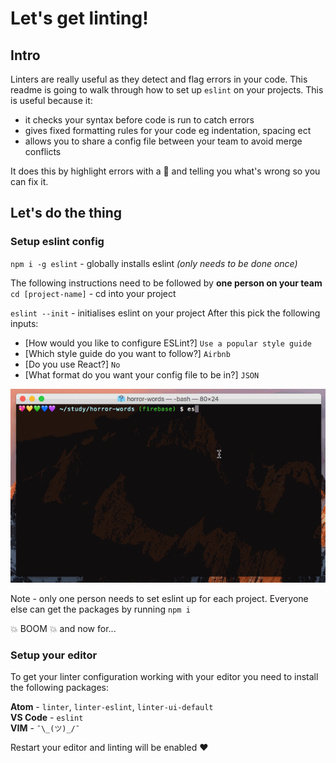 # Let's get linting!

## Intro
Linters are really useful as they detect and flag errors in your code. This readme is going to walk through how to set up `eslint` on your projects. This is useful because it:
- it checks your syntax before code is run to catch errors
- gives fixed formatting rules for your code eg indentation, spacing ect
- allows you to share a config file between your team to avoid merge conflicts

It does this by highlight errors with a :red_circle: and telling you what's wrong so you can fix it. 
## Let's do the thing

### Setup eslint config
`npm i -g eslint` - globally installs eslint _(only needs to be done once)_

The following instructions need to be followed by **one person on your team**
`cd [project-name]` - cd into your project

`eslint --init` - initialises eslint on your project
After this pick the following inputs:
- [How would you like to configure ESLint?] `Use a popular style guide`
- [Which style guide do you want to follow?] `Airbnb`
- [Do you use React?] `No`
- [What format do you want your config file to be in?] `JSON`

![](./linting.gif)

Note - only one person needs to set eslint up for each project. Everyone else can get the packages by running `npm i`

:boom: BOOM :boom: and now for...
### Setup your editor
To get your linter configuration working with your editor you need to install the following packages:

**Atom** - `linter`, `linter-eslint`, `linter-ui-default`  
**VS Code** - `eslint`  
**VIM** - `¯\_(ツ)_/¯`

Restart your editor and linting will be enabled :heart: